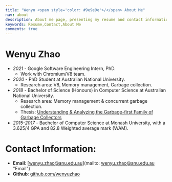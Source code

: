 ```yaml
---
title: "Wenyu <span style='color: #9e9e9e'>/</span> About Me"
nav: about
description: About me page, presenting my resume and contact information.
keywords: Resume,Contact,About Me
comments: true
---
```


# Wenyu Zhao

* *2021* - Google Software Engineering Intern, PhD.
  * Work with Chromium/V8 team.
* *2020* - PhD Student at Australian National University.
  * Research area: V8, Memory management, Garbage collection.
* *2018* - Bachelor of Science (Honours) in Computer Science at Australian National University.
  * Research area: Memory management & concurrent garbage collection.
  * Thesis: [Understanding & Analyzing the Garbage-first Family of Garbage Collectors](https://wenyuzhao.me/Honours-Thesis//thesis.pdf)
* *2015-2017* - Bachelor of Computer Science at Monash University, with a 3.625/4 GPA and 82.8 Weighted average mark (WAM).


# Contact Information:

* **Email**: [wenyu.zhao@anu.edu.au](mailto: wenyu.zhao@anu.edu.au "Email")
* **Github**: [github.com/wenyuzhao](https://github.com/wenyuzhao "GitHub")
